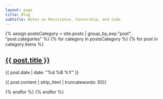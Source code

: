 ```yaml
---
layout: page
title: Blog
subtitle: Notes on Resistance, Censorship, and Code
---
```


<div>
{% assign postsCategory = site.posts | group_by_exp:"post", "post.categories"  %}
{% for category in postsCategory %}
{% for post in category.items %}
<h2>
<a href="{{ post.url | prepend: site.aseurl }}">
{{ post.title }}
</a>
</h2>
<span>{{ post.date | date: "%d %B %Y" }}</span>
<p>{{ post.content | strip_html | truncatewords: 50}}</p>

{% endfor %}
{% endfor %}
</div>
